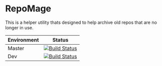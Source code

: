 # RepoMage
This is a helper utility thats designed to help archive old repos that are no longer in use.

| Environment | Status |
| ------------- |:-------------:|
| Master        | [![Build Status](https://travis-ci.org/lareeth/RepoMage.svg?branch=master)](https://travis-ci.org/lareeth/RepoMage) |
| Dev           | [![Build Status](https://travis-ci.org/lareeth/RepoMage.svg?branch=dev)](https://travis-ci.org/lareeth/RepoMage) |
